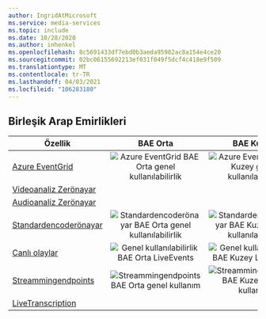 ```yaml
---
author: IngridAtMicrosoft
ms.service: media-services
ms.topic: include
ms.date: 10/28/2020
ms.author: inhenkel
ms.openlocfilehash: 8c5691433df7ebd0b3aeda95982ac8a154e4ce20
ms.sourcegitcommit: 02bc06155692213ef031f049f5dcf4c418e9f509
ms.translationtype: MT
ms.contentlocale: tr-TR
ms.lasthandoff: 04/03/2021
ms.locfileid: "106283180"
---
```

<!--Feature availability in region-->
## <a name="united-arab-emirates"></a>Birleşik Arap Emirlikleri

| Özellik | BAE Orta | BAE Kuzey |
| --- | :---: | :---: |
| [Azure EventGrid](../monitoring/reacting-to-media-services-events.md) |![Azure EventGrid BAE Orta genel kullanılabilirlik](../media/azure-clouds-regions/ga.svg)  |![Azure EventGrid BAE Kuzey genel kullanılabilirlik](../media/azure-clouds-regions/ga.svg) |
| [Videoanaliz Zerönayar](../analyze-video-audio-files-concept.md) |  |  |
| [Audioanaliz Zerönayar](../analyze-video-audio-files-concept.md) |  |  |
| [Standardencoderönayar](../encode-concept.md) |![Standardencoderönayar BAE Orta genel kullanılabilirlik](../media/azure-clouds-regions/ga.svg)  | ![Standardencoderönayar BAE Kuzey genel kullanılabilirlik](../media/azure-clouds-regions/ga.svg) |
| [Canlı olaylar](../stream-live-streaming-concept.md) |![Genel kullanılabilirlik BAE Orta LiveEvents](../media/azure-clouds-regions/ga.svg)  | ![Genel kullanılabilirlik BAE Kuzey LiveEvents](../media/azure-clouds-regions/ga.svg) |
| [Streammingendpoints](../stream-streaming-endpoint-concept.md) |![Streammingendpoints BAE Orta genel kullanım](../media/azure-clouds-regions/ga.svg) | ![Streammingendpoints BAE Kuzey genel kullanım](../media/azure-clouds-regions/ga.svg) |
| [LiveTranscription](../live-event-live-transcription-how-to.md) | | |
